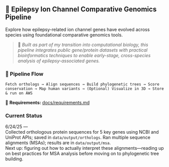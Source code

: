 ## 🧬 Epilepsy Ion Channel Comparative Genomics Pipeline

Explore how epilepsy-related ion channel genes have evolved across species using foundational comparative genomics tools.

> 🧪 *Built as part of my transition into computational biology, this pipeline integrates public gene/protein datasets with practical bioinformatics techniques to enable early-stage, cross-species analysis of epilepsy-associated genes.*

### 🚀 Pipeline Flow  
`Fetch orthologs → Align sequences → Build phylogenetic trees → Score conservation → Map human variants → (Optional) Visualize in 3D → Store & run on AWS`

📁 **Requirements:** [docs/requirements.md](docs/requirements.md)

### Current Status

6/24/25 —  
Collected orthologous protein sequences for 5 key genes using NCBI and UniProt APIs; saved in `data/output/orthologs`.
Ran multiple sequence alignments (MSAs); results are in `data/output/msa`.  
Next up: figuring out how to actually interpret these alignments—reading up on best practices for MSA analysis before moving on to phylogenetic tree building.